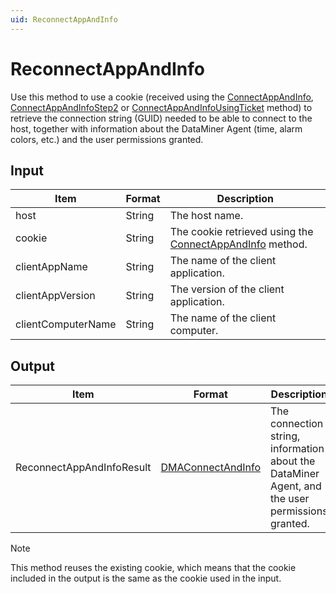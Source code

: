 ```yaml
---
uid: ReconnectAppAndInfo
---
```


# ReconnectAppAndInfo

Use this method to use a cookie (received using the [ConnectAppAndInfo](xref:ConnectAppAndInfo), [ConnectAppAndInfoStep2](xref:ConnectAppAndInfoStep2) or [ConnectAppAndInfoUsingTicket](xref:ConnectAppAndInfoUsingTicket) method) to retrieve the connection string (GUID) needed to be able to connect to the host, together with information about the DataMiner Agent (time, alarm colors, etc.) and the user permissions granted.

<!-- Available from DataMiner 9.5.5 onwards. -->

## Input

| Item | Format | Description |
|--|--|--|
| host | String | The host name. |
| cookie | String | The cookie retrieved using the [ConnectAppAndInfo](xref:ConnectAppAndInfo) method. |
| clientAppName | String | The name of the client application. |
| clientAppVersion | String | The version of the client application. |
| clientComputerName | String | The name of the client computer. |

<!-- > [!NOTE]
> Prior to DataMiner 9.6.0 CU19/10.0.0 CU7/10.0.12, for the *ClientAppName*, a registered app name must be specified. If this is not done, the connection will be removed after 10 minutes. To request a valid *ClientAppName*, contact your Skyline Technical Account Manager. From DataMiner 9.6.0 CU19/10.0.0 CU7/10.0.12 onwards, this registration is no longer required. -->

## Output

| Item | Format | Description |
|--|--|--|
| ReconnectAppAndInfoResult | [DMAConnectAndInfo](xref:DMAConnectAndInfo) | The connection string, information about the DataMiner Agent, and the user permissions granted. |

> [!NOTE]
> This method reuses the existing cookie, which means that the cookie included in the output is the same as the cookie used in the input.
